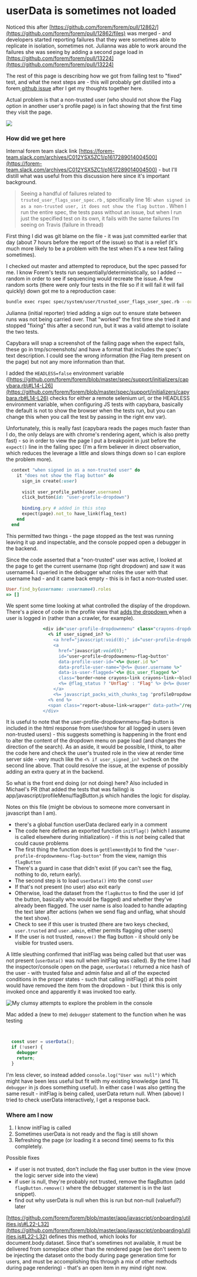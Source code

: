 # userData is sometimes not loaded

Noticed this after [https://github.com/forem/forem/pull/12862/](https://github.com/forem/forem/pull/12862/files) was merged - and developers started reporting failures that they were sometimes able to replicate in isolation, sometimes not. Julianna was able to work around the failures she was seeing by adding a second page load in [https://github.com/forem/forem/pull/13224](https://github.com/forem/forem/pull/13224)

The rest of this page is describing how we got from failing test to "fixed" test, and what the next steps are - this will probably get distilled into a forem[ github issue](https://github.com/forem/forem/issues/13228) after I get my thoughts together here.

Actual problem is that a non-trusted user \(who should not show the Flag option in another user's profile page\) is in fact showing that the first time they visit the page.

![](../.gitbook/assets/showing-for-non-trusted-user.png)



### How did we get here

Internal forem team slack link [https://forem-team.slack.com/archives/C012YSX5ZC1/p1617289014004500](https://forem-team.slack.com/archives/C012YSX5ZC1/p1617289014004500) - but I'll distill what was useful from this discussion here since it's important background.

> Seeing a handful of failures related to `trsuted_user_flags_user_spec.rb` , specifically line 16: `when signed in as a non-trusted user, it does not show the flag button` . When I run the entire spec, the tests pass without an issue, but when I run just the specified test on its own, it fails with the same failures I’m seeing on Travis \(failure in thread\)

First thing I did was git blame on the file - it was just committed earlier that day \(about 7 hours before the report of the issue\) so that is a relief \(it's much more likely to be a problem with the test when it's a new test failing sometimes\). 

I checked out master and attempted to reproduce, but the spec passed for me. I know Forem's tests run sequentially/deterministically, so I added --random in order to see if sequencing would recreate the issue. A few random sorts \(there were only four tests in the file so if it will fail it will fail quickly\) down got me to a reproduction case:

```bash
bundle exec rspec spec/system/user/trusted_user_flags_user_spec.rb --order=random --seed=9374 --format=documentation
```

Julianna \(initial reporter\) tried adding a sign out to ensure state between runs was not being carried over. That "worked" the first time she tried it and stopped "fixing" this after a second run, but it was a valid attempt to isolate the two tests.

Capybara will snap a screenshot of the failing page when the expect fails, these go in tmp/screenshots/ and have a format that includes the spec's text description. I could see the wrong information \(the Flag item present on the page\) but not any more information than that.

I added the `HEADLESS=false` environment variable \([https://github.com/forem/forem/blob/master/spec/support/initializers/capybara.rb\#L14-L26](https://github.com/forem/forem/blob/master/spec/support/initializers/capybara.rb#L14-L26) checks for either a remote selenium url, or the HEADLESS environment variable, when configuring JS tests with capybara, basically the default is not to show the browser when the tests run, but you can change this when you call the test by passing in the right env var\). 

Unfortunately, this is really fast \(capybara reads the pages much faster than I do, the only delays are with chrome's rendering agent, which is also pretty fast\) - so in order to view the page I put a breakpoint in just before the `expect()` line in the failing spec \(I'm a firm believer in direct observation, which reduces the leverage a little and slows things down so I can explore the problem more\).

```ruby
  context "when signed in as a non-trusted user" do
    it "does not show the flag button" do
      sign_in create(:user)
      
      visit user_profile_path(user.username)
      click_button(id: "user-profile-dropdown")
      
      binding.pry # added in this step
      expect(page).not_to have_link(flag_text)
    end
  end
```

This permitted two things - the page stopped as the test was running leaving it up and inspectable, and the console popped open a debugger in the backend.

Since the code asserted that a "non-trusted" user was active, I looked at the page to get the current username \(top right dropdown\) and saw it was username4. I queried in the debugger what roles the user with that username had - and it came back empty - this is in fact a non-trusted user.

```ruby
User.find_by(username: :username4).roles
=> []
```

We spent some time looking at what controlled the display of the dropdown. There's a piece of code in the profile view that [adds the dropdown ](https://github.com/forem/forem/blob/master/app/views/users/show.html.erb#L35-L50)when a user is logged in \(rather than a crawler, for example\).

```ruby
              <div id="user-profile-dropdownmenu" class="crayons-dropdown top-100 right-0 p-1">
                <% if user_signed_in? %>
                  <a href="javascript:void(0);" id="user-profile-dropdownmenu-block-button" data-profile-user-id="<%= @user.id %>" class="border-none crayons-link crayons-link--block">Block @<%= @user.username %></a>
                  <a
                    href="javascript:void(0);"
                    id="user-profile-dropdownmenu-flag-button"
                    data-profile-user-id="<%= @user.id %>"
                    data-profile-user-name="@<%= @user.username %>"
                    data-is-user-flagged="<%= @is_user_flagged %>"
                    class="border-none crayons-link crayons-link--block">
                    <%= @flag_status ? "Unflag" : "Flag" %> @<%= @user.username %>
                  </a>
                  <%= javascript_packs_with_chunks_tag "profileDropdown", defer: true %>
                <% end %>
                <span class="report-abuse-link-wrapper" data-path="/report-abuse?url=<%= user_url(@user) %>"></span>
              </div>
```

It is useful to note that the user-profile-dropdownmenu-flag-button is included in the html response from user/show for all logged in users \(even non-trusted users\) - this suggests something is happening in the front end to alter the content of the dropdown menu on page load \(and changes the direction of the search\). As an aside, it would be possible, I think, to alter the code here and check the user's trusted role in the view at render time server side - very much like the `<% if user_signed_in? %>`check on the second line above. That could resolve the issue, at the expense of possibly adding an extra query at in the backend.

So what is the front end doing \(or not doing\) here? Also included in Michael's PR \(that added the tests that was failing\) is app/javascript/profileMenu/flagButton.js which handles the logic for display.

Notes on this file \(might be obvious to someone more conversant in javascript than I am\).

* there's a global function userData declared early in a comment
* The code here defines an exported function `initFlag()` \(which I assume is called elsewhere during initialization\) - if this is _not_ being called that could cause problems
* The first thing the function does is `getElementById` to find the `"user-profile-dropdownmenu-flag-button"` from the view, namign this `flagButton` 
* There's a guard in case that didn't exist \(if you can't see the flag, nothing to do, return early\).
* The second step is to load `userData()` into the const `user`
* If that's not present \(no user\) also exit early
* Otherwise, load the dataset from the `flagButton` to find the user id \(of the button, basically who would be flagged\) and whether they've already been flagged. The user name is also loaded to handle adapting the text later after actions \(when we send flag and unflag, what should the text show\).
* Check to  see if this user is trusted \(there are two keys checked, `user.trusted` and `user.admin`, either permits flagging other users\)
* If the user is not trusted, `remove()` the flag button - it should only be visible for trusted users.

A little sleuthing confirmed that initFlag was being called but that user was not present \(`userData()` was null when initFlag was called\). By the time I had the inspector/console open on the page, `userData()` returned a nice hash of the user - with trusted false and admin false and all of the expected conditions in the proper states - such that calling initFlag\(\) at this point would have removed the item from the dropdown - but I think this is only invoked once and apparently it was invoked too early.

![My clumsy attempts to explore the problem in the console](../.gitbook/assets/should-have-called-remove.png)

Mac added a \(new to me\) `debugger` statement to the function when he was testing

```javascript


  const user = userData();
  if (!user) {
    debugger
    return;
  }

```

I'm less clever, so instead added `console.log("User was null")` which might have been less useful but fit with my existing knowledge \(and TIL `debugger` in js does something useful\). In either case I was also getting the same result - initFlag is being called, userData return null. When \(above\) I tried to check userData interactively, I get a response back.



### Where am I now

1. I know initFlag is called
2. Sometimes userData is not ready and the flag is still shown
3. Refreshing the page \(or loading it a second time\) seems to fix this completely.

Possible fixes

* if user is not trusted, don't include the flag user button in the view \(move the logic server side into the view\)
* if user is null, they're probably not trusted, remove the flagButton \(add `flagButton.remove()` where the debugger statement is in the last snippet\).
* find out why userData is null when this is run but non-null \(valueful?\) later

[https://github.com/forem/forem/blob/master/app/javascript/onboarding/utilities.js\#L22-L32](https://github.com/forem/forem/blob/master/app/javascript/onboarding/utilities.js#L22-L32) defines this method, which looks for document.body.dataset. Since that's sometimes not available, it must be delivered from someplace other than the rendered page \(we don't seem to be injecting the dataset onto the body during page generation time for users, and must be accomplishing this through a mix of other methods during page rendering\) - that's an open item in my mind right now.



